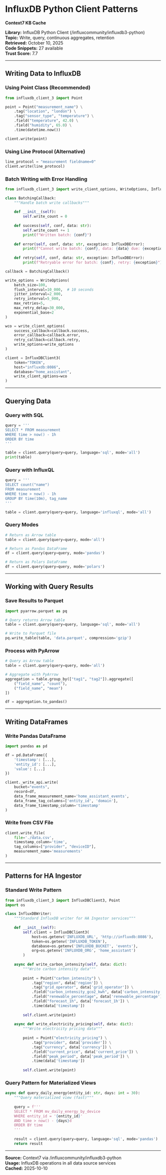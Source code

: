 # InfluxDB Python Client Patterns
**Context7 KB Cache**

**Library:** InfluxDB Python Client (/influxcommunity/influxdb3-python)  
**Topic:** Write, query, continuous aggregates, retention  
**Retrieved:** October 10, 2025  
**Code Snippets:** 27 available  
**Trust Score:** 7.7

---

## Writing Data to InfluxDB

### Using Point Class (Recommended)

```python
from influxdb_client_3 import Point

point = Point("measurement_name") \
    .tag("location", "london") \
    .tag("sensor_type", "temperature") \
    .field("temperature", 42.0) \
    .field("humidity", 65.0) \
    .time(datetime.now())

client.write(point)
```

### Using Line Protocol (Alternative)

```python
line_protocol = "measurement fieldname=0"
client.write(line_protocol)
```

### Batch Writing with Error Handling

```python
from influxdb_client_3 import write_client_options, WriteOptions, InfluxDBError

class BatchingCallback:
    """Handle batch write callbacks"""
    
    def __init__(self):
        self.write_count = 0
    
    def success(self, conf, data: str):
        self.write_count += 1
        print(f"Written batch: {conf}")
    
    def error(self, conf, data: str, exception: InfluxDBError):
        print(f"Cannot write batch: {conf}, data: {data} due: {exception}")
    
    def retry(self, conf, data: str, exception: InfluxDBError):
        print(f"Retryable error for batch: {conf}, retry: {exception}")

callback = BatchingCallback()

write_options = WriteOptions(
    batch_size=100,
    flush_interval=10_000,  # 10 seconds
    jitter_interval=2_000,
    retry_interval=5_000,
    max_retries=5,
    max_retry_delay=30_000,
    exponential_base=2
)

wco = write_client_options(
    success_callback=callback.success,
    error_callback=callback.error,
    retry_callback=callback.retry,
    write_options=write_options
)

client = InfluxDBClient3(
    token="TOKEN",
    host="influxdb:8086",
    database="home_assistant",
    write_client_options=wco
)
```

---

## Querying Data

### Query with SQL

```python
query = '''
SELECT * FROM measurement 
WHERE time > now() - 1h 
ORDER BY time
'''

table = client.query(query=query, language='sql', mode='all')
print(table)
```

### Query with InfluxQL

```python
query = '''
SELECT count("name") 
FROM measurement 
WHERE time > now() - 1h 
GROUP BY time(10m), tag_name
'''

table = client.query(query=query, language='influxql', mode='all')
```

### Query Modes

```python
# Return as Arrow table
table = client.query(query=query, mode='all')

# Return as Pandas DataFrame
df = client.query(query=query, mode='pandas')

# Return as Polars DataFrame
df = client.query(query=query, mode='polars')
```

---

## Working with Query Results

### Save Results to Parquet

```python
import pyarrow.parquet as pq

# Query returns Arrow table
table = client.query(query=query, language='sql', mode='all')

# Write to Parquet file
pq.write_table(table, 'data.parquet', compression='gzip')
```

### Process with PyArrow

```python
# Query as Arrow table
table = client.query(query=query, mode='all')

# Aggregate with PyArrow
aggregation = table.group_by(["tag1", "tag2"]).aggregate([
    ("field_name", "count"),
    ("field_name", "mean")
])

df = aggregation.to_pandas()
```

---

## Writing DataFrames

### Write Pandas DataFrame

```python
import pandas as pd

df = pd.DataFrame({
    'timestamp': [...],
    'entity_id': [...],
    'value': [...]
})

client._write_api.write(
    bucket="events",
    record=df,
    data_frame_measurement_name='home_assistant_events',
    data_frame_tag_columns=['entity_id', 'domain'],
    data_frame_timestamp_column='timestamp'
)
```

### Write from CSV File

```python
client.write_file(
    file='./data.csv',
    timestamp_column='time',
    tag_columns=["provider", "deviceID"],
    measurement_name='measurements'
)
```

---

## Patterns for HA Ingestor

### Standard Write Pattern

```python
from influxdb_client_3 import InfluxDBClient3, Point
import os

class InfluxDBWriter:
    """Standard InfluxDB writer for HA Ingestor services"""
    
    def __init__(self):
        self.client = InfluxDBClient3(
            host=os.getenv('INFLUXDB_URL', 'http://influxdb:8086'),
            token=os.getenv('INFLUXDB_TOKEN'),
            database=os.getenv('INFLUXDB_BUCKET', 'events'),
            org=os.getenv('INFLUXDB_ORG', 'home_assistant')
        )
    
    async def write_carbon_intensity(self, data: dict):
        """Write carbon intensity data"""
        
        point = Point("carbon_intensity") \
            .tag("region", data['region']) \
            .tag("grid_operator", data['grid_operator']) \
            .field("carbon_intensity_gco2_kwh", data['carbon_intensity']) \
            .field("renewable_percentage", data['renewable_percentage']) \
            .field("forecast_1h", data['forecast_1h']) \
            .time(data['timestamp'])
        
        self.client.write(point)
    
    async def write_electricity_pricing(self, data: dict):
        """Write electricity pricing data"""
        
        point = Point("electricity_pricing") \
            .tag("provider", data['provider']) \
            .tag("currency", data['currency']) \
            .field("current_price", data['current_price']) \
            .field("peak_period", data['peak_period']) \
            .time(data['timestamp'])
        
        self.client.write(point)
```

### Query Pattern for Materialized Views

```python
async def query_daily_energy(entity_id: str, days: int = 30):
    """Query materialized view (fast)"""
    
    query = f'''
    SELECT * FROM mv_daily_energy_by_device
    WHERE entity_id = '{entity_id}'
    AND time > now() - {days}d
    ORDER BY time
    '''
    
    result = client.query(query=query, language='sql', mode='pandas')
    return result
```

---

**Source:** Context7 via /influxcommunity/influxdb3-python  
**Usage:** InfluxDB operations in all data source services  
**Cached:** 2025-10-10

